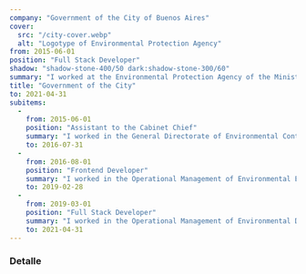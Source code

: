 ```yaml
---
company: "Government of the City of Buenos Aires"
cover:
  src: "/city-cover.webp"
  alt: "Logotype of Environmental Protection Agency"
from: 2015-06-01
position: "Full Stack Developer"
shadow: "shadow-stone-400/50 dark:shadow-stone-300/60"
summary: "I worked at the Environmental Protection Agency of the Ministry of Environment and Public Space (now, the Ministry of Public Space and Urban Hygiene) of the City Government for over 5 years. I held various roles, which I detail below."
title: "Government of the City"
to: 2021-04-31
subitems:
  -
    from: 2015-06-01
    position: "Assistant to the Cabinet Chief"
    summary: "I worked in the General Directorate of Environmental Control, involved in functional analysis, the analysis and improvement of area processes, the implementation of SAP CRM for managing inspections and certificates, and the input of inspection data into the various systems of the directorate."
    to: 2016-07-31
  -
    from: 2016-08-01
    position: "Frontend Developer"
    summary: "I worked in the Operational Management of Environmental Enforcement, involved in the functional analysis, development, and maintenance of Symfony applications and a mobile application built with Ionic."
    to: 2019-02-28
  -
    from: 2019-03-01
    position: "Full Stack Developer"
    summary: "I worked in the Operational Management of Environmental Determinations and Laboratory, involved in the design, development, and documentation of an application built with Symfony. I also managed the MySQL database used by this app and even conducted training sessions to showcase the project. In February 2020, during the accreditation of the ISO-IRAM 17025/2017 standard, I was recognized as the strength of the management in 2019."
    to: 2021-04-31
---
```


### Detalle
